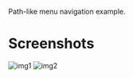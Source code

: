 Path-like menu navigation example.

# Screenshots

![img1](http://i.imgur.com/qdH66.png)
![img2](http://i.imgur.com/tPYhU.png)
